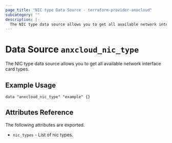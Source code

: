 ```yaml
---
page_title: "NIC type Data Source - terraform-provider-anxcloud"
subcategory: ""
description: |-
  The NIC type data source allows you to get all available network interface card types.
---
```


# Data Source `anxcloud_nic_type`

The NIC type data source allows you to get all available network interface card types.

## Example Usage

```hcl
data "anxcloud_nic_type" "example" {}
```

## Attributes Reference

The following attributes are exported.

- `nic_types` - List of nic types.
